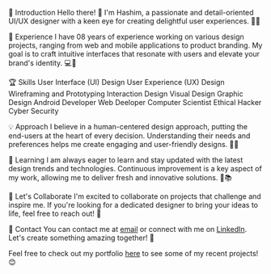 👋 Introduction
Hello there! 👋 I'm Hashim, a passionate and detail-oriented UI/UX designer with a keen eye for creating delightful user experiences. 🎨✨

💼 Experience
I have 08 years of experience working on various design projects, ranging from web and mobile applications to product branding. My goal is to craft intuitive interfaces that resonate with users and elevate your brand's identity. 💻📱

🏆 Skills
User Interface (UI) Design
User Experience (UX) Design
Wireframing and Prototyping
Interaction Design
Visual Design
Graphic Design
Android Developer
Web Deeloper
Computer Scientist
Ethical Hacker
Cyber Security

💡 Approach
I believe in a human-centered design approach, putting the end-users at the heart of every decision. Understanding their needs and preferences helps me create engaging and user-friendly designs. 🤝💡

🌱 Learning
I am always eager to learn and stay updated with the latest design trends and technologies. Continuous improvement is a key aspect of my work, allowing me to deliver fresh and innovative solutions. 🚀📚

📨 Let's Collaborate
I'm excited to collaborate on projects that challenge and inspire me. If you're looking for a dedicated designer to bring your ideas to life, feel free to reach out! 💌

📧 Contact
You can contact me at [email](m.hashim125@gmail.com) or connect with me on [LinkedIn]([m.hashim125@gmail.com](https://www.linkedin.com/in/muhammad-hashim-4a388a175)). Let's create something amazing together! 🌟

Feel free to check out my portfolio [here](https://bitter-raclette-6b4.notion.site/Design-Portfolio-e826ef0f6b70449096bd20acd3dc1876) to see some of my recent projects! 😊

<!---
Muhhashim/Muhhashim is a ✨ special ✨ repository because its `README.md` (this file) appears on your GitHub profile.
You can click the Preview link to take a look at your changes.
--->
